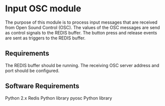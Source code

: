 Input OSC module
================

The purpose of this module is to process input messages that are received from Open Sound Control (OSC). The values of the OSC messages are send as control signals to the REDIS buffer. The button press and release events are sent as triggers to the REDIS buffer.

## Requirements

The REDIS buffer should be running.
The receiving OSC server address and port should be configured.

## Software Requirements

Python 2.x
Redis Python library
pyosc Python library
